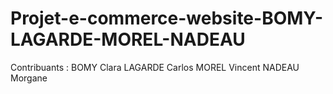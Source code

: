 # Projet-e-commerce-website-BOMY-LAGARDE-MOREL-NADEAU

Contribuants :
BOMY Clara
LAGARDE Carlos
MOREL Vincent
NADEAU Morgane
